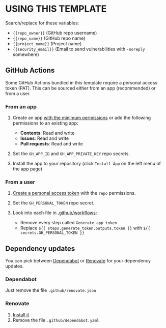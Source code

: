 # USING THIS TEMPLATE

Search/replace for these variables:

   - `{{repo_owner}}` (GitHub repo username)
   - `{{repo_name}}` (GitHub repo name)
   - `{{project_name}}` (Project name)
   - `{{security_email}}` (Email to send vulnerabilities with `-noreply` somewhere)

## GitHub Actions

Some GitHub Actions bundled in this template require a personal access token (PAT). This can be sourced either from an app (recommended) or from a user.

### From an app

1. Create an app [with the minimum permissions](https://github.com/settings/apps/new?&name=-bot&description=Bot%20account&url=https%3A%2F%2Fwww.github.com&user_token_expiration_enabled=true&webhook_active=false&contents=write&issues=write&pull_requests=write) or add the following permissions to an existing app:

    - **Contents**: Read and write
    - **Issues**: Read and write
    - **Pull requests**: Read and write

2. Set the `GH_APP_ID` and `GH_APP_PRIVATE_KEY` repo secrets.
3. Install the app to your repository (click `Install App` on the left menu of the app page)

### From a user

1. [Create a personal access token](https://github.com/settings/tokens/new?scopes=repo) with the `repo` permissions.

2. Set the `GH_PERSONAL_TOKEN` repo secret.

3. Look into each file in [.github/workflows](.github/workflows):
    - Remove every step called `Generate app token`
    - Replace `${{ steps.generate_token.outputs.token }}` with `${{ secrets.GH_PERSONAL_TOKEN }}`

## Dependency updates

You can pick between [Dependabot](https://docs.github.com/en/code-security/dependabot) or [Renovate](https://docs.renovatebot.com/) for your dependency updates.

### Dependabot

Just remove the file `.github/renovate.json`

### Renovate

1. [Install it](https://docs.renovatebot.com/getting-started/running/#running-renovate)
2. Remove the file `.github/dependabot.yaml`
